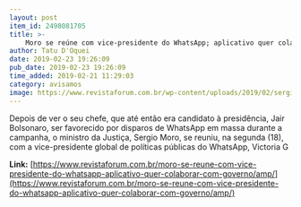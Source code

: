 ```yaml
---
layout: post
item_id: 2498081705
title: >-
    Moro se reúne com vice-presidente do WhatsApp; aplicativo quer colaborar com governo
author: Tatu D'Oquei
date: 2019-02-23 19:26:09
pub_date: 2019-02-23 19:26:09
time_added: 2019-02-21 11:29:03
category: avisamos
image: https://www.revistaforum.com.br/wp-content/uploads/2019/02/sergio-moro-e1549449972428.jpg
---
```


Depois de ver o seu chefe, que até então era candidato à presidência, Jair Bolsonaro, ser favorecido por disparos de WhatsApp em massa durante a campanha, o ministro da Justiça, Sergio Moro, se reuniu, na segunda (18), com a vice-presidente global de políticas públicas do WhatsApp, Victoria G

**Link:** [https://www.revistaforum.com.br/moro-se-reune-com-vice-presidente-do-whatsapp-aplicativo-quer-colaborar-com-governo/amp/](https://www.revistaforum.com.br/moro-se-reune-com-vice-presidente-do-whatsapp-aplicativo-quer-colaborar-com-governo/amp/)

